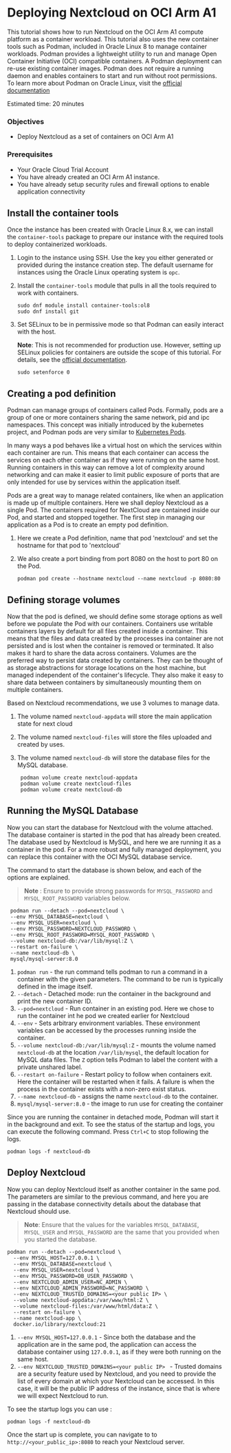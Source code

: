 # Deploying Nextcloud on OCI Arm A1 

This tutorial shows how to run Nextcloud on the OCI Arm A1 compute platform as a container workload. This tutorial also uses the new container tools such as Podman,  included in Oracle Linux 8 to manage container workloads. Podman provides a lightweight utility to run and manage Open Container Initiative (OCI) compatible containers. A Podman deployment can re-use existing container images.
Podman does not require a running daemon and enables containers to start and run without root permissions. To learn more about Podman on Oracle Linux, visit the [official documentation](https://docs.oracle.com/en/operating-systems/oracle-linux/podman/index.html)


Estimated time: 20 minutes

### Objectives

- Deploy Nextcloud as a set of containers on OCI Arm A1

### Prerequisites

- Your Oracle Cloud Trial Account
- You have already created an OCI Arm A1 instance.
- You have already setup security rules and firewall options to enable application connectivity

## Install the container tools

Once the instance has been created with Oracle Linux 8.x, we can install the `container-tools` package to prepare our instance with the required tools to deploy containerized workloads.  

1. Login to the instance using SSH. Use the key you either generated or provided during the instance creation step. The default username for instances using the Oracle Linux operating system is `opc`.

1. Install the `container-tools` module that pulls in all the tools required to work with containers.
    ```
    sudo dnf module install container-tools:ol8
    sudo dnf install git
    ```

1. Set SELinux to be in permissive mode so that Podman can easily interact with the host.
    
    **Note**: This is not recommended for production use. However, setting up SELinux policies for containers are outside the scope of this tutorial. For details, see the [official documentation](https://docs.oracle.com/en/operating-systems/oracle-linux/podman/index.html).

    ```
    sudo setenforce 0
    ```

## Creating a pod definition

Podman can manage groups of containers called Pods. Formally, pods are a group of one or more containers sharing the same network, pid and ipc namespaces. This concept was initially introduced by the kubernetes project, and Podman pods are very similar to [Kubernetes Pods](https://kubernetes.io/docs/concepts/workloads/pods/). 

In many ways a pod behaves like a virtual host on which the services within each container are run. This means that each container can access the services on each other container as if they were running on the same host. Running containers in this way can remove a lot of complexity around networking and can make it easier to limit public exposure of ports that are only intended for use by services within the application itself. 

Pods are a great way to manage related containers, like when an application is made up of multiple containers.  Here we shall deploy Nextcloud as a single Pod. The containers required for NextCloud are contained inside our Pod, and started and stopped together. The first step in managing our application as a Pod is to create an empty pod definition.

1. Here we create a Pod definition, name that pod 'nextcloud' and set the hostname for that pod to 'nextcloud'
1. We also create a port binding from port 8080 on the host to port 80 on the Pod. 

    ```
    podman pod create --hostname nextcloud --name nextcloud -p 8080:80
    ```
## Defining storage volumes

Now that the pod is defined, we should define some storage options as well before we populate the Pod with our containers. Containers use writable containers layers by default for all files created inside a container. This means that the files and data created by the processes ina container are not persisted and is lost when the container is removed or terminated. It also makes it hard to share the data across containers. Volumes are the preferred way to persist data created by containers. They can be thought of as storage abstractions for storage locations on the host machine, but  managed independent of the container's lifecycle. They also make it easy to share data between containers by simultaneously mounting them on multiple containers.

Based on Nextcloud recommendations, we use 3 volumes to manage data.
1. The volume named `nextcloud-appdata` will store the main application state for next cloud
1. The volume named `nextcloud-files` will store the files uploaded and created by uses. 
1. The volume named `nextcloud-db` will store the database files for the MySQL database. 
 
    ```
     podman volume create nextcloud-appdata 
     podman volume create nextcloud-files
     podman volume create nextcloud-db
    ```

## Running the MySQL Database

Now you can start the database for Nextcloud with the volume attached. The database container is started in the pod that has already been created. The database used by Nextcloud is MySQL, and here we are running it as a container in the pod. For a more robust and fully managed deployment, you can replace this container with the OCI MySQL database service. 

The command to start the database is shown below, and each of the options are explained.

  >**Note** : Ensure to provide strong passwords for `MYSQL_PASSWORD` and `MYSQL_ROOT_PASSWORD` variables below.

 ```
  podman run --detach --pod=nextcloud \
  --env MYSQL_DATABASE=nextcloud \
  --env MYSQL_USER=nextcloud \
  --env MYSQL_PASSWORD=NEXTCLOUD_PASSWORD \
  --env MYSQL_ROOT_PASSWORD=MYSQL_ROOT_PASSWORD \
  --volume nextcloud-db:/var/lib/mysql:Z \
  --restart on-failure \
  --name nextcloud-db \
  mysql/mysql-server:8.0 
  ```
  1. `podman run` - the run command tells podman to run a command in a container with the given parameters. The command to be run is typically defined in the image itself.
  2. `--detach` - Detached mode: run the container in the background and print the new container ID.
  3. `--pod=nextcloud` - Run container in an existing pod. Here we chose to run the container int he pod we created earlier for Nextcloud
  4. `--env` - Sets arbitrary environment variables. These environment variables can be accessed by the processes running inside the container.
  5. `--volume nextcloud-db:/var/lib/mysql:Z` - mounts the volume named `nextcloud-db` at the location `/var/lib/mysql`, the default location for MySQL data files.  The `Z` option tells Podman to label the content with a private unshared label.
  6. `--restart on-failure` - Restart policy to follow when containers exit. Here the container will be restarted when it fails. A failure is when the process in the container exists with a non-zero exist status.
  7. `--name nextcloud-db` - assigns the name `nextcloud-db` to the container.
  8. `mysql/mysql-server:8.0` - the image to run use for creating the container

Since you are running the container in detached mode, Podman will start it in the background and exit. To see the status of the startup and logs, you can execute the following command. Press `Ctrl+C` to stop following the logs.

```
podman logs -f nextcloud-db
```


## Deploy Nextcloud

Now you can deploy Nextcloud itself as another container in the same pod.  The parameters are similar to the previous command, and here you are passing in the database connectivity details about the database that Nextcloud should use. 

> **Note**: Ensure that the values for the variables `MYSQL_DATABASE`, `MYSQL_USER` and `MYSQL_PASSWORD` are the same that you provided when you started the database. 

```
podman run --detach --pod=nextcloud \
  --env MYSQL_HOST=127.0.0.1 \
  --env MYSQL_DATABASE=nextcloud \
  --env MYSQL_USER=nextcloud \
  --env MYSQL_PASSWORD=DB_USER_PASSWORD \
  --env NEXTCLOUD_ADMIN_USER=NC_ADMIN \
  --env NEXTCLOUD_ADMIN_PASSWORD=NC_PASSWORD \
  --env NEXTCLOUD_TRUSTED_DOMAINS=<your public IP> \
  --volume nextcloud-appdata:/var/www/html:Z \
  --volume nextcloud-files:/var/www/html/data:Z \
  --restart on-failure \
  --name nextcloud-app \
  docker.io/library/nextcloud:21
```

 1. `--env MYSQL_HOST=127.0.0.1` - Since both the database and the application are in the same pod, the application can access the database container  using `127.0.0.1`, as if they were both running on the same host.
 2. `--env NEXTCLOUD_TRUSTED_DOMAINS=<your public IP> ` - Trusted domains are a security feature used by Nextcloud, and you need to provide the list of every domain at which your Nextcloud can be accessed. In this case, it will be the public IP address of the instance, since that is where we will expect Nextcloud to run.

 To see the startup logs you can use :

  ```
  podman logs -f nextcloud-db
  ```

Once the start up is complete, you can navigate to to `http://<your_public_ip>:8080` to reach your Nextcloud server. 

